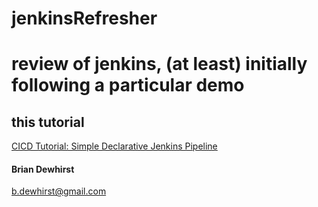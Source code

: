 # jenkinsRefresher
# review of jenkins, (at least) initially following a particular demo

## this tutorial
[CICD Tutorial: Simple Declarative Jenkins Pipeline](https://www.youtube.com/watch?v=OjKbDaO7-p0)

#### Brian Dewhirst
b.dewhirst@gmail.com
